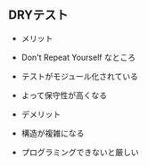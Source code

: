 ## DRYテスト
* メリット
 * Don't Repeat Yourself なところ
 * テストがモジュール化されている
 * よって保守性が高くなる

* デメリット
 * 構造が複雑になる
 * プログラミングできないと厳しい
